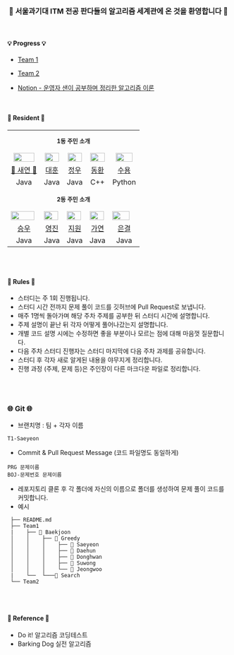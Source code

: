 <div align="center">
 
### 💫 서울과기대 ITM 전공 판다들의 알고리즘 세계관에 온 것을 환영합니다 💫

</div>

<br>

#### 💡 Progress 💡
- [Team 1](https://github.com/saeyeonn/Algorithm-Panda-World/blob/main/Team1/T1%20Curriculum.md)
- [Team 2](https://github.com/saeyeonn/Algorithm-Panda-World/blob/main/Team2/T2%20Curriculum.md)

- [Notion - 운영자 샌이 공부하며 정리한 알고리즘 이론](https://married-indigo-f9b.notion.site/Algorithm-Panda-e6e88ec7b7554599b864accc74a01d31)

<br>


#### 🐼 Resident 🐼

<table align="center">

<tr align="center">
<td colspan="5" height="50px"><b><font size=2>1동 주민 소개</font></b></td>
</tr>

<tr align="center">
<td><img src="https://avatars.githubusercontent.com/u/106756920?v=4" style="width:90%; height:90%;"></td>
<td><img src="https://avatars.githubusercontent.com/u/13723849?v=4" style="width:95%; height:95%;"></td>
<td><img src="https://avatars.githubusercontent.com/u/104622515?v=4" style="width:95%; height:95%;"></td>
<td><img src="https://avatars.githubusercontent.com/u/151334450?v=4" style="width:95%; height:95%;"></td>
<td><img src="https://avatars.githubusercontent.com/u/137254772?v=4" style="width:85%; height:85%;"></td>
</tr>


<tr align="center">
<td><a href="https://github.com/saeyeonn">👑 새연 👑</td>
<td><a href="https://github.com/Daehun">대훈</td>
<td><a href="https://github.com/yeomjungwoo">정우</td>
<td><a href="https://github.com/sardine-21">동환</td>
<td><a href="https://github.com/protruser">수용</td>
</tr>

<tr align="center">
<td>Java</td>
<td>Java</td>
<td>Java</td>
<td>C++</td>
<td>Python</td>
</tr>

<tr align="center">
<td colspan="5" height="50px"><b><font size=2>2동 주민 소개</font></b></td>
</tr>


<tr>
<td><img src="https://avatars.githubusercontent.com/u/92345780?v=4" style="width:95%; height:95%;"></td>
<td><img src="https://avatars.githubusercontent.com/u/156926628?v=4" style="width:95%; height:95%;"></td>
<td><img src="https://avatars.githubusercontent.com/u/129071350?v=4" style="width:95%; height:95%;"></td>
<td><img src="https://avatars.githubusercontent.com/u/156886769?v=4" style="width:95%; height:95%;"></td>
<td><img src="https://avatars.githubusercontent.com/u/146072861?v=4" style="width:85%; height:85%;"></td>
</tr>


<tr align="center">
<td><a href="https://github.com/baikseungwoo">승우</td>
<td><a href="https://github.com/J0725">영진</td>
<td><a href="https://github.com/orieasy1">지원</td>
<td><a href="https://github.com/Gayeon07">가연</td>
<td><a href="https://github.com/s21versurfer">은결</td>
</tr>

<tr align="center">
<td>Java</td>
<td>Java</td>
<td>Java</td>
<td>Java</td>
<td>Java</td>
</tr>

</table>

<br></br>

#### 📃 Rules 📃

- 스터디는 주 1회 진행됩니다. 
- 스터디 시간 전까지 문제 풀이 코드를 깃허브에 Pull Request로 보냅니다.
- 매주 1명씩 돌아가며 해당 주차 주제를 공부한 뒤 스터디 시간에 설명합니다.
- 주제 설명이 끝난 뒤 각자 어떻게 풀어나갔는지 설명합니다.
- 개별 코드 설명 시에는 수정하면 좋을 부분이나 모르는 점에 대해 마음껏 질문합니다.
- 다음 주차 스터디 진행자는 스터디 마지막에 다음 주차 과제를 공유합니다.
- 스터디 후 각자 새로 알게된 내용을 야무지게 정리합니다. 
- 진행 과정 (주제, 문제 등)은 주인장이 다른 마크다운 파일로 정리합니다.

<br></br>

### 🌐 Git 🌐
- 브랜치명 : 팀 + 각자 이름
```
T1-Saeyeon
```

- Commit & Pull Request Message (코드 파일명도 동일하게)
``` 
PRG 문제이름
BOJ-문제번호 문제이름
```


- 레포지토리 클론 후 각 폴더에 자신의 이름으로 폴더를 생성하여 문제 풀이 코드를 커밋합니다.
- 예시
```📦 algorithm-study
 ├── README.md
 ├── Team1
 |    ├── 📁 Baekjoon
 │    │    ├── 📁 Greedy
 │    │    │    ├── 📁 Saeyeon
 │    │    │    ├── 📁 Daehun
 │    │    │    ├── 📁 Donghwan
 │    │    │    ├── 📁 Suwong
 │    │    │    └── 📁 Jeongwoo
 |    └──  └───📁 Search     
 └── Team2

```

<br></br>

#### 🧩 Reference 🧩

- Do it! 알고리즘 코딩테스트
- Barking Dog 실전 알고리즘

